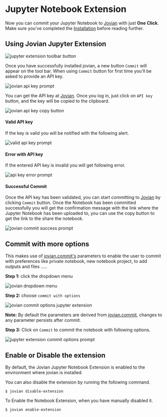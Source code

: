 # Jupyter Notebook Extension

Now you can commit your Jupyter Notebook to [Jovian](https://jovian.ml?utm_source=docs) with just **One Click**.
Make sure you’ve completed the [Installation](../user-guide/install.md) before reading further.

## Using Jovian Jupyter Extension

<img src="https://i.imgur.com/6ZcKly7.png" class="screenshot" alt="jupyter extension toolbar button">

Once you have successfully installed jovian, a new button `Commit` will appear on the tool bar. When using `Commit` button for first time you'll be asked to provide an API key.

<img src="https://i.imgur.com/oNSowtY.png" class="screenshot" alt="jovian api key prompt">

You can get the API key at [Jovian](https://jovian.ml?utm_source=docs). Once you log in, just click on `API key` button, and the key will be copied to the clipboard.

<img src="https://i.imgur.com/taLLUVd.png" class="screenshot" alt="jovian api key copy button">

#### Valid API key

If the key is valid you will be notified with the following alert.

<img src="https://i.imgur.com/UHvSihx.png" class="screenshot" alt="valid api key prompt">

#### Error with API key

If the entered API key is invalid you will get following error.

<img src="https://i.imgur.com/9WaVkTR.png" class="screenshot" alt="api key error prompt">

#### Successful Commit

Once the API key has been validated, you can start committing to [Jovian](https://jovian.ml?utm_source=docs) by clicking `Commit` button. Once the Notebook has been committed successfully you will get the confirmation message with the link where the Jupyter Notebook has been uploaded to, you can use the copy button to get the link to the share the notebook.

<img src="https://i.imgur.com/4GoqzER.png" class="screenshot" alt="jovian commit success prompt">

## Commit with more options

This makes use of [jovian.commit's](../api-reference/commit) parameters to enable the user to commit with preferences like private notebook, new notebook project, to add outputs and files .....

**Step 1:** click the dropdown menu

<img src="https://i.imgur.com/svBbgsT.png" class="screenshot" alt="jovian dropdown menu">

**Step 2:** choose `commit with options`

<img src="https://i.imgur.com/jZEpIjl.png" class="screenshot" alt="jovian commit options jupyter extension">

**Note:** By default the parameters are derived from [jovian.commit](https://jovian-py.readthedocs.io/en/latest/api-reference/commit.html), changes to any parameter persists after commit.

**Step 3:** Click on `Commit` to commit the notebook with following options.

<img src="https://i.imgur.com/Fgkvk5b.png" class="screenshot" alt="jupyter extension commit options prompt">

## Enable or Disable the extension

By default, the Jovian Jupyter Notebook Extension is enabled to the environment where jovian is installed.

You can also disable the extension by running the following command.

```
$ jovian disable-extension
```

To Enable the Notebook Extension, when you have manually disabled it.

```
$ jovian enable-extension
```
